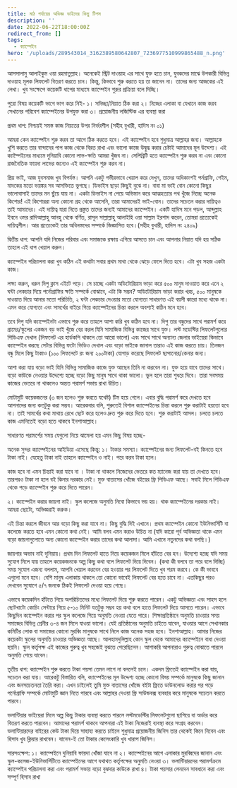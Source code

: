 ```yaml
---
title: মাঠ পর্যায়ের অভিজ্ঞ ভাইদের কিছু টিপস
description: ''
date: 2022-06-22T18:00:00Z
redirect_from: []
tags:
  - ক্যাম্পেইন
hero: '/uploads/289543014_3162389580642807_7236977510999865488_n.png'
---
```


আসসালামু আলাইকুম ওয়া রহমাতুল্লাহ। অনেকেই স্ট্রিট দাওয়াহ এর সাথে যুক্ত হতে চান, যুবকদের মাঝে উপকারী বিভিন্ন দাওয়াহ মূলক লিফলেট বিতরণ করতে চান। কিন্তু, কিভাবে শুরু করতে হয় তা জানেন না। তাদের জন্য আজকের এই লেখা। খুব সংক্ষেপে কয়েকটি ধাপের মাধ্যমে ক্যাম্পেইন শুরুর প্রক্রিয়া বলে দিচ্ছি।

পুরো বিষয় কয়েকটি ভাগে ভাগ করে নিই-
১। সদিচ্ছা/নিয়াত ঠিক করা
২। নিজের এলাকা বা যেখানে কাজ করব সেখানের পরিবেশ ক্যাম্পেইনের উপযুক্ত করা
৩। প্রয়োজনীয় লজিস্টিক এর ব্যবস্থা করা

প্রথম ধাপ: নিশ্চয়ই সমস্ত কাজ নিয়তের উপর নির্ভরশীল (সহীহ বুখারী, হাদিস নং ০১)

আমরা কেন ক্যাম্পেইন শুরু করব তা আগে ঠিক করতে হবে। এই ক্যাম্পেইন হবে শুধুমাত্র আল্লাহর জন্য। আল্লাহকে খুশি করতে তার বান্দাদের পাপ কাজ থেকে বিরত রাখা এবং ভালো কাজে উদ্বুদ্ধ করার চেষ্টাই আমাদের মূল উদ্দেশ্য। এই ক্যাম্পৈইনের মাধ্যমে দুনিয়াবি কোনো লাভ-ক্ষতি আমরা খুঁজব না। সেলিব্রিটি হতে ক্যাম্পেইন শুরু করব না এবং কোনো রাজনৈতিক ফায়দা লাভের জন্যেও এই ক্যাম্পেইন শুরু করব না।

প্রিয় ভাই, আজ যুবসমাজ খুব বিপর্যস্ত। আপনি একটু গভীরভাবে খেয়াল করে দেখুন, তাদের অধিকাংশই পর্নগ্রাফি, গেইম, মাদকের মতো ভয়ঙ্কর সব আসক্তিতে ভুগছে। ডিভাইস ছাড়া কিছুই বুঝে না। বাবা মা ভাই বোন কোনো কিছুর ভালোবাসাই তাদের মন ছুঁয়ে যায় না। একটা ডিভাইস না পেয়ে অভিমান করে আত্মহত্যার পথ খুঁজে নিচ্ছে অনেক কিশোর! এই কিশোররা অন্য কোনো গ্রহ থেকে আসেনি, তারা আমাদেরই ভাই-বোন। তাদের সচেতন করার দায়িত্বও তাই আমাদের। এই দায়িত্ব যারা নিতে প্রস্তুত তাদের জন্যই আমাদের ক্যাম্পেইন। একটি হাদিস মনে পড়ল, আব্দুল্লাহ ইবনে ওমর রাদিআল্লাহু আনহু থেকে বর্ণিত, রাসূল সাল্লাল্লাহু আলাইহি ওয়া সাল্লাম ইরশাদ করেন, তোমরা প্রত্যেকেই দায়িত্বশীল। আর প্রত্যেকেই তার অধিনস্তদের সম্পর্কে জিজ্ঞাসিত হবে।(সহীহ বুখারী, হাদিস নং ২৪০৯)

দ্বিতীয় ধাপ: আপনি যদি নিজের পরিবার এবং সমাজকে রক্ষায় এগিয়ে আসতে চান এবং আপনার নিয়াত যদি হয় সঠিক তাহলে এই ধাপ খেয়াল করুন।

ক্যাম্পেইন পরিচালনা করা খুব কঠিন এই কথাটা সবার প্রথম মাথা থেকে ঝেড়ে ফেলে দিতে হবে। এটা খুব সহজ একটা কাজ।

লক্ষ্য করুন, ধরুন দিপু ক্লাস এইটে পড়ে। সে চাচ্ছে একটা অডিটোরিয়াম ভাড়া করে ৫০০ মানুষ দাওয়াত করে এনে ২ ঘন্টা লেকচার দিয়ে পর্নোগ্রাফির ক্ষতি সম্পর্কে বোঝাবে, এটা কি সম্ভব? অডিটোরিয়াম ভাড়া করার খরচ, ৫০০ মানুষকে দাওয়াত দিয়ে আনার মতো পরিচিতি, ২ ঘন্টা লেকচার দেওয়ার মতো যোগ্যতা সাধারণত এই বয়সী কারো মধ্যে থাকে না। এমন করে যোগ্যতা এবং সামর্থের বাইরে গিয়ে ক্যাম্পেইনের চিন্তা করলে অবশ্যই কঠিন মনে হবে।

তবে দিপু যদি ক্যাম্পেইনটা এভাবে শুরু করে তাহলে আশা করি খুব কঠিন হবে না। দিপু তার বন্ধুদের সাথে পরামর্শ করে গ্রামের/স্কুলের একজন বড় ভাই খুঁজে বের করল যিনি সামাজিক বিভিন্ন কাজের সাথে যুক্ত। লস্ট মডেস্টির লিফলেটগুলোর পিডিএফ দেখাল (লিফলেট এর হার্ডকপি থাকলে তো আরো ভালো) এবং সাথে সাথে অন্যান্য জেলার ভাইয়েরা কিভাবে ক্যাম্পেইন করছে সেটার বিভিন্ন ফটো ভিডিও দেখাল এবং বড়ো ভাইকে জানাল তারাও এই কাজ করতে চায়। তিনজন বন্ধু মিলে কিছু টাকাও (১০০ লিফলেটে রং জন্য ২০০টাকা) যোগাড় করেছে লিফলেট ছাপানোর/কেনার জন্য।

আশা করা যায় বড়ো ভাই যিনি বিভিন্ন সামাজিক কাজে যুক্ত আছেন তিনি না করবেন না। যুক্ত হয়ে যাবে তাদের সাথে। বড়ো কাউকে নেওয়ার উদ্দেশ্যে হচ্ছে বড়ো কিছু মানুষ সাথে থাকা ভালো। ভুল হলে তারা শুধরে দিবে। তারা সবসময় কাজের ভেতরে না থাকলেও অন্তত পরামর্শ সভায় রাখা উচিত।

মোটামুটি কয়েকজনের (৩ জন হলেও শুরু করতে যথেষ্ট) টিম হয়ে গেলে। এবার বুদ্ধি পরামর্শ করে দেখতে হবে আপনাদের জন্য কতটুকু করা সম্ভব। আরেকবার বলি, শুরুতেই বিশাল ক্যাম্পেইনের চিন্তা করলে শুরু করাটাই হয়তো হবে না। তাই সামর্থের কথা মাথায় রেখে ছোট করে হলেও দ্রুত শুরু করে দিতে হবে। শুরু করাটাই আসল। চলতে চলতে কাজ এমনিতেই বড়ো হতে থাকবে ইনশাআল্লাহ।

সাধারণত পরামর্শের সময় যেগুলো নিয়ে ঝামেলা হয় এমন কিছু বিষয় হচ্ছে-

অনেক সুন্দর ক্যাম্পেইনের আইডিয়া এসেছে কিন্তু:
১। টাকার সমস্যা। ক্যাম্পেইনের জন্য লিফলেট-বই কিনতে হবে টাকা নাই। যেহেতু টাকা নাই তাহলে ক্যাম্পেইন ও নাই। পরে করব টাকা হলে।

কাজ হবে না এমন চিন্তাই করা যাবে না । টাকা না থাকলে নিজেদের ভেতরে কত ম্যানেজ করা যায় তা দেখতে হবে। তারপরও টাকা না হলে বই কিনার দরকার নেই। মুক্ত বাতাসের খোঁজে বইয়ের ফ্রি পিডিএফ আছে। সবাই মিলে পিডিএফ থেকে পড়ে ক্যাম্পেইন শুরু করে দিতে পারেন।

২। ক্যাম্পেইন করার জায়গা নাই। স্কুল কলেজে অনুমতি নিবো কিভাবে ভয় হয়। থাক ক্যাম্পেইনের দরকার নাই। আমরা ছোটো, অভিজ্ঞরাই করুক।

এই চিন্তা করলে জীবনে আর বড়ো কিছু করা যাবে না। কিছু বুদ্ধি দিই এখানে। প্রথম ক্যাম্পেইন কোনো ইউনিভার্সিটি বা কলেজে করতে হবে এমন কোনো কথা নেই। আমি বলব এমন করাও উচিত না (যদি কারো পূর্ব অভিজ্ঞতা থাকে এমন বড়ো জায়গাগুলোতে অন্য কোনো ক্যাম্পেইন করার তাদের কথা আলাদা। আমি এখানে নতুনদের কথা বলছি।)

জায়গার অভাব নাই দুনিয়ায়। প্রথম দিন লিফলেট হাতে নিয়ে কয়েকজন মিলে হাঁটতে বের হন। উদ্যেশ্য হচ্ছে যদি সময় সুযোগ মিলে যায় তাহলে কয়েকজনকে অল্প কিছু কথা বলে লিফলেট দিয়ে দিবেন। (কথা কী বলবে তা পরে বলে দিচ্ছি) সময় সুযোগ এজন্য বললাম, আপনি খেয়াল করবেন বের হওয়ার পর লিফলেট দিতে খুব শরম করবে। কে কী ভাববে এগুলো মনে হবে। বেশি মানুষ এলাকায় থাকলে তো কোনো ভাবেই লিফলেট বের হতে চাবে না। এতকিছুর পরও দেখবেন সুযোগে ৫/৭ জনকে ঠিকই লিফলেট দেওয়া হয়ে গেছে।

এভাবে কয়েকদিন হাঁটতে গিয়ে অপরিচিতদের মধ্যে লিফলেট দিয়ে শুরু করতে পারেন। একটু অভিজ্ঞতা এবং সাহস হলে ছোটখাটো কোচিং সেন্টারে গিয়ে ৫-১০ মিনিট যতটুকু সম্ভব হয় কথা বলে হাতে লিফলেট দিয়ে আসতে পারেন। এভাবে কিছুদিন ক্যাম্পেইন করার পর স্কুল কলেজে গিয়ে অনুমতি নেওয়া যেতে পারে। শিক্ষাপ্রতিষ্ঠানে অনুমতি চাওয়ার সময় সমাজের বিভিন্ন শ্রেনীর ৩-৪ জন মিলে যাওয়া ভালো। যেই প্রতিষ্ঠানের অনুমতি চাইতে যাবেন, যাওয়ার আগে সেখানকার কমিটির লোক বা সমাজের কোনো মুরব্বি মানুষকে সাথে নিলে কাজ অনেক সহজ হবে। ইনশাআল্লাহ। আমার নিজের কয়েকটা স্কুলের অনুমতি চাওয়ার অভিজ্ঞতা আছে। আলহামদুলিল্লাহ কোন স্কুল থেকে আমাদের ক্যাম্পেইনে বাধা দেওয়া হয়নি। স্কুল কর্তৃপক্ষ এই কাজের গুরুত্ব খুব সহজেই বুঝতে পেরেছিলেন। আশাকরি আপনারাও গুরুত্ব বোঝাতে পারলে অনুমতি পেয়ে যাবেন।

তৃতীয় ধাপ: ক্যাম্পেইন শুরু করতে টাকা পয়সা তেমন লাগে না বললেই চলে। একদম ফ্রিতেই ক্যাম্পেইন করা যায়, সচেতন করা যায়। আরেকটু বিস্তারিত বলি, ক্যাম্পেইনের মূল উদ্দেশ্য হচ্ছে কোনো বিষয় সম্পর্কে মানুষকে কিছু জানান এবং জনসচেতনতা তৈরি করা। এখন চাইলেই তুমি মুক্ত বাতাসের খোঁজে বইটা ফ্রিতে ডাউনলোড করার পর পড়ে পর্নোগ্রাফি সম্পর্কে মোটামুটি জ্ঞান নিতে পারবে এবং আল্লাহর দেওয়া ফ্রি সাউন্ডবক্স ব্যবহার করে মানুষকে সচেতন করতে পারবে।

ভলান্টিয়ার ভাইয়েরা মিলে অল্প কিছু টাকার ব্যবস্থা করতে পারলে লস্টমডেস্টির লিফলেটগুলো ছাপিয়ে বা অর্ডার করে বিতরণ করতে পারবেন। আমাদের পরামর্শ থাকবে আপনারা এই টাকা নিজেরাই ব্যবস্থা করে সংগ্রহ করবেন। ভলান্টিয়ারদের বাইরের কেউ টাকা দিয়ে সাহায্য করতে চাইলে শুধুমাত্র প্রয়োজনীয় জিনিস তার থেকেই কিনে নিবেন এবং হিসাব খুব ক্লিয়ার রাখবেন। যানেন-ই তো টাকার কেলেংকারি খুব খারাপ জিনিস।

সারসংক্ষেপ:
১। ক্যাম্পেইনে দুনিয়াবি ফায়দা খোঁজা যাবে না
২। ক্যাম্পেইনের আগে এলাকার মুরব্বিদের জানান এবং স্কুল-কলেজ-ইউনিভার্সিটিতে ক্যাম্পেইনের আগে যথাথত কর্তৃপক্ষের অনুমতি নেওয়া
৩। ভলান্টিয়ারদের পরামর্শক্রমে ক্যাম্পেইন পরিচালনা করা এবং পরামর্শ সভায় বড়ো বুঝদার কাউকে রাখা
৪। টাকা পয়সার লেনদেন সাবধানে করা এবং সম্পূর্ণ হিসাব রাখা
